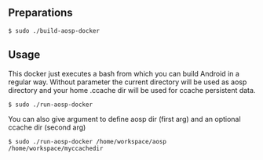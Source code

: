 ## Preparations

    $ sudo ./build-aosp-docker
    
## Usage

This docker just executes a bash from which you can build Android in a regular way. Without parameter the current directory will be used as aosp directory and your home .ccache dir will be used for ccache persistent data.

    $ sudo ./run-aosp-docker
    
You can also give argument to define aosp dir (first arg) and an optional ccache dir (second arg)

    $ sudo ./run-aosp-docker /home/workspace/aosp /home/workspace/myccachedir

